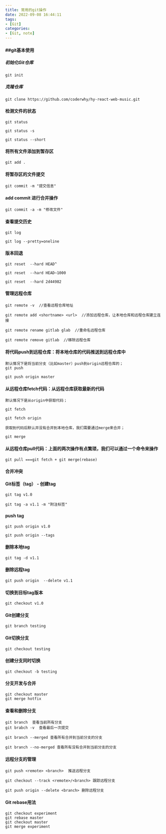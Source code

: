 ```yaml
---
title: 常用的git操作
date: 2022-09-08 16:44:11
tags:
- [Git]
categories:
- [Git, note]
---
```




#### ##git基本使用

##### 初始化Git仓库

```
git init
```

##### 克隆仓库

```
git clone https://github.com/coderwhy/hy-react-web-music.git
```

#### 检测文件的状态

```
git status

git status -s

git status --short
```

#### 将所有文件添加到暂存区

```
git add .
```

#### 将暂存区的文件提交

```
git commit -m "提交信息"
```

#### add commit 进行合并操作

```
git commit -a -m "修改文件"
```

#### 查看提交历史

```
git log

git log --pretty=oneline
```

#### 版本回退

```
git reset  --hard HEAD^

git reset  --hard HEAD~1000

git reset  --hard 2d44982
```

#### 管理远程仓库

``` <
git remote -v  //查看远程仓库地址

git remote add <shortname> <url>  //添加远程仓库，让本地仓库和远程仓库建立连接

git remote rename gitlab glab  //重命名远程仓库

git remote remove gitlab  //移除远程仓库
```

#### 将代码push到远程仓库：将本地仓库的代码推送到远程仓库中

```
默认情况下是将当前分支（比如master）push到origin远程仓库的；
git push

git push origin master
```

#### 从远程仓库fetch代码：从远程仓库获取最新的代码

```
默认情况下是从origin中获取代码；

git fetch

git fetch origin

获取到代码后默认并没有合并到本地仓库，我们需要通过merge来合并；

git merge
```

####  从远程仓库pull代码：上面的两次操作有点繁琐，我们可以通过一个命令来操作

```
git pull ===git fetch + git merge(rebase)
```

#### 合并冲突



#### Git标签（tag） - 创建tag

```
git tag v1.0

git tag -a v1.1 -m "附注标签"
```

#### push tag

```
git push origin v1.0

git push origin --tags
```

#### 删除本地tag

```
git tag -d v1.1
```

#### 删除远程tag

```
git push origin  --delete v1.1
```

#### 切换到目标tag版本

```
git checkout v1.0
```

#### Git创建分支

```
git branch testing
```

#### Git切换分支

```
git checkout testing
```

#### 创建分支同时切换

```
git checkout -b testing
```

#### 分支开发与合并

```
git checkout master
git merge hotfix
```

#### 查看和删除分支

```
git branch  查看当前所有分支
git brabch -v  查看最后一次提交

git branch --merged 查看所有合并到当前分支的分支

git branch --no-merged 查看所有没有合并到当前分支的分支
```

#### 远程分支的管理

```
git push <remote> <branch>  推送远程分支

git checkout --track <remote>/<branch> 跟踪远程分支

git push origin --delete <branch> 删除远程分支
```

#### Git rebase用法

```
git checkout experiment
git rebase master
git checkout master
git merge experiment
```

